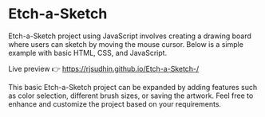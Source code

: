 # Etch-a-Sketch
Etch-a-Sketch project using JavaScript involves creating a drawing board where users can sketch by moving the mouse cursor. Below is a simple example with basic HTML, CSS, and JavaScript. 

Live preview 👉 https://rjsudhin.github.io/Etch-a-Sketch-/

This basic Etch-a-Sketch project can be expanded by adding features such as color selection, different brush sizes, or saving the artwork. Feel free to enhance and customize the project based on your requirements.
